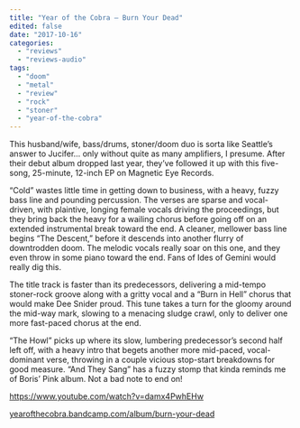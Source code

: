 ```yaml
---
title: "Year of the Cobra – Burn Your Dead"
edited: false
date: "2017-10-16"
categories:
  - "reviews"
  - "reviews-audio"
tags:
  - "doom"
  - "metal"
  - "review"
  - "rock"
  - "stoner"
  - "year-of-the-cobra"
---
```


This husband/wife, bass/drums, stoner/doom duo is sorta like Seattle’s answer to Jucifer… only without quite as many amplifiers, I presume. After their debut album dropped last year, they’ve followed it up with this five-song, 25-minute, 12-inch EP on Magnetic Eye Records.

“Cold” wastes little time in getting down to business, with a heavy, fuzzy bass line and pounding percussion. The verses are sparse and vocal-driven, with plaintive, longing female vocals driving the proceedings, but they bring back the heavy for a wailing chorus before going off on an extended instrumental break toward the end. A cleaner, mellower bass line begins “The Descent,” before it descends into another flurry of downtrodden doom. The melodic vocals really soar on this one, and they even throw in some piano toward the end. Fans of Ides of Gemini would really dig this.

The title track is faster than its predecessors, delivering a mid-tempo stoner-rock groove along with a gritty vocal and a “Burn in Hell” chorus that would make Dee Snider proud. This tune takes a turn for the gloomy around the mid-way mark, slowing to a menacing sludge crawl, only to deliver one more fast-paced chorus at the end.

“The Howl” picks up where its slow, lumbering predecessor’s second half left off, with a heavy intro that begets another more mid-paced, vocal-dominant verse, throwing in a couple vicious stop-start breakdowns for good measure. “And They Sang” has a fuzzy stomp that kinda reminds me of Boris’ Pink album. Not a bad note to end on!

https://www.youtube.com/watch?v=damx4PwhEHw

[yearofthecobra.bandcamp.com/album/burn-your-dead](https://yearofthecobra.bandcamp.com/album/burn-your-dead)
